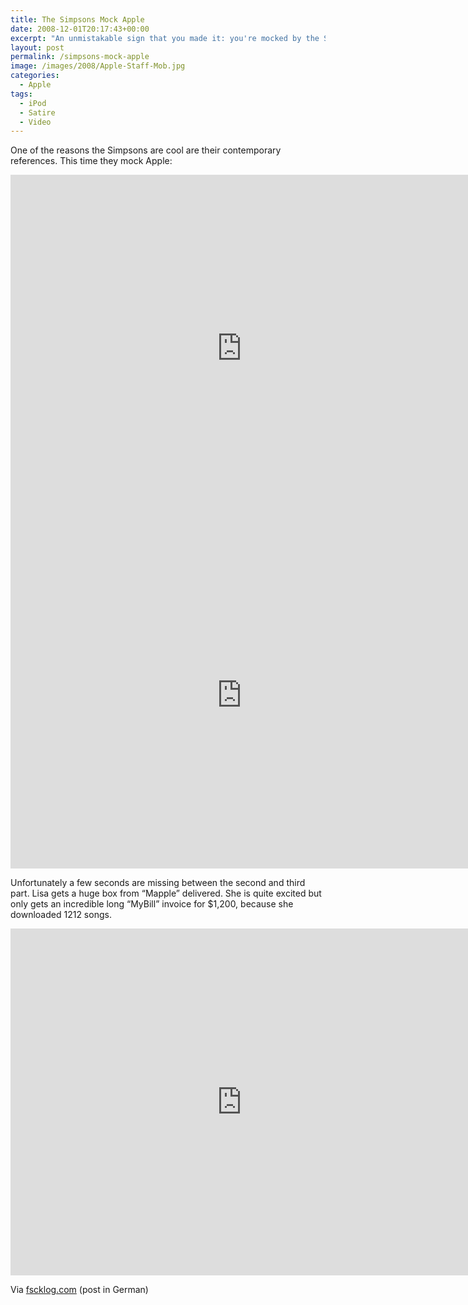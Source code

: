 ```yaml
---
title: The Simpsons Mock Apple
date: 2008-12-01T20:17:43+00:00
excerpt: "An unmistakable sign that you made it: you're mocked by the Simpsons."
layout: post
permalink: /simpsons-mock-apple
image: /images/2008/Apple-Staff-Mob.jpg
categories:
  - Apple
tags:
  - iPod
  - Satire
  - Video
---
```

One of the reasons the Simpsons are cool are their contemporary references. This time they mock Apple:

<iframe src="https://www.youtube-nocookie.com/embed/7L2fsubA2-c" width="740" height="555" frameborder="0" allowfullscreen="allowfullscreen"></iframe>

<iframe src="https://www.youtube-nocookie.com/embed/CZGIn9bpALo" width="740" height="555" frameborder="0" allowfullscreen="allowfullscreen"></iframe>

Unfortunately a few seconds are missing between the second and third part. Lisa gets a huge box from “Mapple” delivered. She is quite excited but only gets an incredible long “MyBill” invoice for $1,200, because she downloaded 1212 songs.

<iframe src="https://www.youtube-nocookie.com/embed/WL2l_Q1AR_Q" width="740" height="555" frameborder="0" allowfullscreen="allowfullscreen"></iframe>

Via [fscklog.com](http://www.fscklog.com/2008/12/the-simpsons---ein-besuch-im-mapple-store-video.html) (post in German)